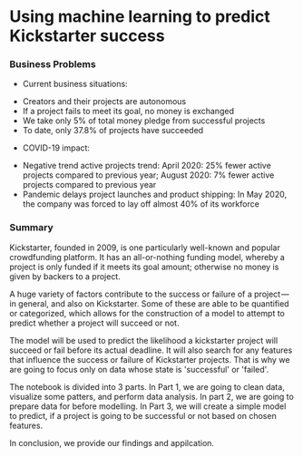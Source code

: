 # Using machine learning to predict Kickstarter success

### Business Problems
* Current business situations:
-  Creators and their projects are autonomous
-  If a project fails to meet its goal, no money is exchanged
-  We take only 5% of total money pledge from successful projects 
-  To date, only 37.8% of projects have succeeded
* COVID-19 impact:
-  Negative trend active projects trend: April 2020: 25% fewer active projects compared to previous year; August 2020: 7% fewer active projects compared to previous year 
-  Pandemic delays project launches and product shipping: In May 2020, the company was forced to lay off almost 40% of its workforce

### Summary
Kickstarter, founded in 2009, is one particularly well-known and popular crowdfunding platform. It has an all-or-nothing funding model, whereby a project is only funded if it meets its goal amount; otherwise no money is given by backers to a project. 

A huge variety of factors contribute to the success or failure of a project — in general, and also on Kickstarter. Some of these are able to be quantified or categorized, which allows for the construction of a model to attempt to predict whether a project will succeed or not.

The model will be used to predict the likelihood a kickstarter project will succeed or fail before its actual deadline. It will also search for any features that influence the success or failure of Kickstarter projects. That is why we are going to focus only on data whose state is 'successful' or 'failed'.

The notebook is divided into 3 parts. In Part 1, we are going to clean data, visualize some patters, and perform data analysis. In part 2, we are going to prepare data for before modelling. In Part 3, we will create a simple model to predict, if a project is going to be successful or not based on chosen features.

In conclusion, we provide our findings and appilcation.
